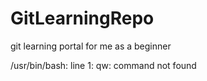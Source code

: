 # GitLearningRepo
git learning portal for me as a beginner



/usr/bin/bash: line 1: qw: command not found
